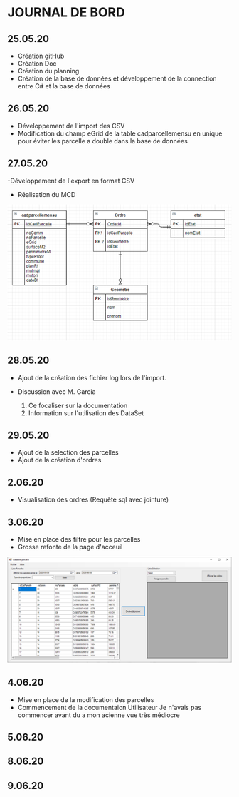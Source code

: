# JOURNAL DE BORD

## 25.05.20
- Création gitHub
- Création Doc
- Création du planning
- Création de la base de données et développement de la connection entre C# et la base de données



## 26.05.20
- Développement de l'import des CSV
- Modification du champ eGrid de la table cadparcellemensu en unique pour éviter les parcelle a double dans la base de données

## 27.05.20
-Développement de l'export en format CSV
- Réalisation du MCD

![Resa database v1](/MCD.PNG)

## 28.05.20
- Ajout de la création des fichier log lors de l'import.

- Discussion avec M. Garcia
  1. Ce focaliser sur la documentation
  2. Information sur l'utilisation des DataSet

## 29.05.20
- Ajout de la selection des parcelles
- Ajout de la création d'ordres
## 2.06.20
- Visualisation des ordres (Requête sql avec jointure)
## 3.06.20
- Mise en place des filtre pour les parcelles
- Grosse refonte de la page d'acceuil

![Resa database v1](/Acceuil.PNG)

## 4.06.20
- Mise en place de la modification des parcelles
- Commencement de la documentaion Utilisateur
Je n'avais pas commencer avant du a mon acienne vue très médiocre
## 5.06.20

## 8.06.20

## 9.06.20
